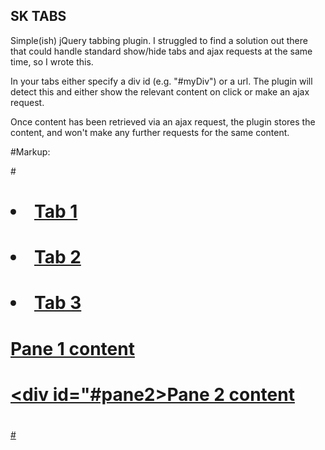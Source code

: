 SK TABS
--------------------------------------------------

Simple(ish) jQuery tabbing plugin. I struggled to find a solution out there that could handle standard show/hide tabs and ajax requests at the same time, so I wrote this.

In your tabs either specify a div id (e.g. "#myDiv") or a url. The plugin will detect this and either show the relevant content on click or make an ajax request.

Once content has been retrieved via an ajax request, the plugin stores the content, and won't make any further requests for the same content.

#Markup:

#<div id="my_container">
#	<ul class="tabs">
#		<li><a href="#pane1">Tab 1</li>
#		<li><a href="#pane2">Tab 2</li>
#		<li><a href="http://example.com/ajaxcontent.html">Tab 3</li>
#	</ul>
	
#	<div class="panes">
#		<div id="#pane1">Pane 1 content</div>
#		<div id="#pane2>Pane 2 content</div>
#	</div>
#</div>